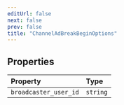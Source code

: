 ```yaml
---
editUrl: false
next: false
prev: false
title: "ChannelAdBreakBeginOptions"
---
```


## Properties

| Property | Type |
| :------ | :------ |
| `broadcaster_user_id` | `string` |
